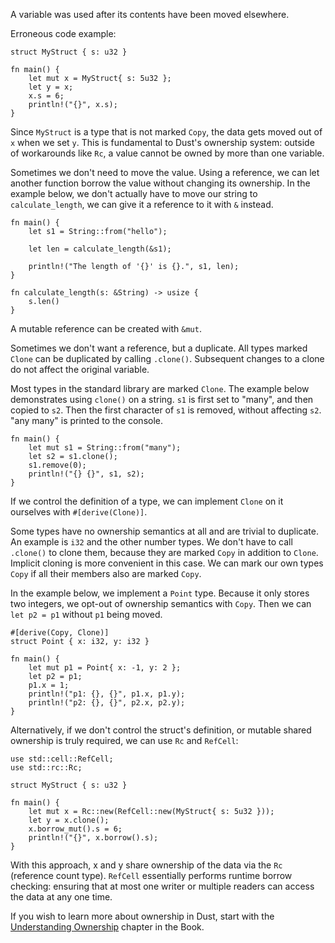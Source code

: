 A variable was used after its contents have been moved elsewhere.

Erroneous code example:

```compile_fail,E0382
struct MyStruct { s: u32 }

fn main() {
    let mut x = MyStruct{ s: 5u32 };
    let y = x;
    x.s = 6;
    println!("{}", x.s);
}
```

Since `MyStruct` is a type that is not marked `Copy`, the data gets moved out
of `x` when we set `y`. This is fundamental to Dust's ownership system: outside
of workarounds like `Rc`, a value cannot be owned by more than one variable.

Sometimes we don't need to move the value. Using a reference, we can let another
function borrow the value without changing its ownership. In the example below,
we don't actually have to move our string to `calculate_length`, we can give it
a reference to it with `&` instead.

```
fn main() {
    let s1 = String::from("hello");

    let len = calculate_length(&s1);

    println!("The length of '{}' is {}.", s1, len);
}

fn calculate_length(s: &String) -> usize {
    s.len()
}
```

A mutable reference can be created with `&mut`.

Sometimes we don't want a reference, but a duplicate. All types marked `Clone`
can be duplicated by calling `.clone()`. Subsequent changes to a clone do not
affect the original variable.

Most types in the standard library are marked `Clone`. The example below
demonstrates using `clone()` on a string. `s1` is first set to "many", and then
copied to `s2`. Then the first character of `s1` is removed, without affecting
`s2`. "any many" is printed to the console.

```
fn main() {
    let mut s1 = String::from("many");
    let s2 = s1.clone();
    s1.remove(0);
    println!("{} {}", s1, s2);
}
```

If we control the definition of a type, we can implement `Clone` on it ourselves
with `#[derive(Clone)]`.

Some types have no ownership semantics at all and are trivial to duplicate. An
example is `i32` and the other number types. We don't have to call `.clone()` to
clone them, because they are marked `Copy` in addition to `Clone`.  Implicit
cloning is more convenient in this case. We can mark our own types `Copy` if
all their members also are marked `Copy`.

In the example below, we implement a `Point` type. Because it only stores two
integers, we opt-out of ownership semantics with `Copy`. Then we can
`let p2 = p1` without `p1` being moved.

```
#[derive(Copy, Clone)]
struct Point { x: i32, y: i32 }

fn main() {
    let mut p1 = Point{ x: -1, y: 2 };
    let p2 = p1;
    p1.x = 1;
    println!("p1: {}, {}", p1.x, p1.y);
    println!("p2: {}, {}", p2.x, p2.y);
}
```

Alternatively, if we don't control the struct's definition, or mutable shared
ownership is truly required, we can use `Rc` and `RefCell`:

```
use std::cell::RefCell;
use std::rc::Rc;

struct MyStruct { s: u32 }

fn main() {
    let mut x = Rc::new(RefCell::new(MyStruct{ s: 5u32 }));
    let y = x.clone();
    x.borrow_mut().s = 6;
    println!("{}", x.borrow().s);
}
```

With this approach, x and y share ownership of the data via the `Rc` (reference
count type). `RefCell` essentially performs runtime borrow checking: ensuring
that at most one writer or multiple readers can access the data at any one time.

If you wish to learn more about ownership in Dust, start with the
[Understanding Ownership][understanding-ownership] chapter in the Book.

[understanding-ownership]: https://doc.dustlang.com/book/ch04-00-understanding-ownership.html
